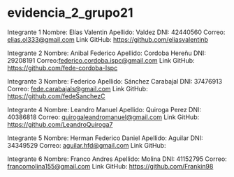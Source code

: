 # evidencia_2_grupo21

Integrante 1
Nombre: Elías Valentin
Apellido: Valdez
DNI: 42440560
Correo: elias.ol333@gmail.com
Link GitHub: https://github.com/eliasvalentinb

Integrante 2
Nombre: Anibal Federico
Apellido: Cordoba Hereñu
DNI: 29208191
Correo:federico.cordoba.ispc@gmail.com
Link GitHub: https://github.com/fede-cordoba-Ispc

Integrante 3
Nombre: Federico
Apellido: Sánchez Carabajal
DNI: 37476913
Correo: fede.carabajals@gmail.com
Link GitHub: https://github.com/fedeSanchezC

Integrante 4
Nombre: Leandro Manuel
Apellido: Quiroga Perez
DNI: 40386818
Correo: quirogaleandromanuel@gmail.com
Link GitHub: https://github.com/LeandroQuiroga7

Integrante 5
Nombre: Herman Federico Daniel
Apellido: Aguilar
DNI: 34349529
Correo: aguilar.hfd@gmail.com
Link GitHub: 

Integrante 6
Nombre: Franco Andres
Apellido: Molina 
DNI: 41152795 
Correo: francomolina155@gmail.com
Link GitHub: https://github.com/Frankin98
